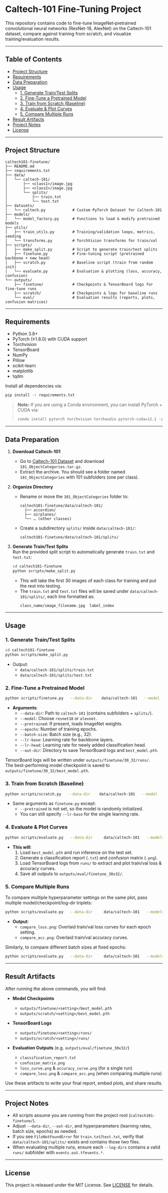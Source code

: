# Caltech-101 Fine-Tuning Project

This repository contains code to fine-tune ImageNet‐pretrained convolutional neural networks (ResNet-18, AlexNet) on the Caltech-101 dataset, compare against training from scratch, and visualize training/evaluation results.

---

## Table of Contents

- [Project Structure](#project-structure)  
- [Requirements](#requirements)  
- [Data Preparation](#data-preparation)  
- [Usage](#usage)  
  - [1. Generate Train/Test Splits](#1-generate-traintest-splits)  
  - [2. Fine-Tune a Pretrained Model](#2-fine-tune-a-pretrained-model)  
  - [3. Train from Scratch (Baseline)](#3-train-from-scratch-baseline)  
  - [4. Evaluate & Plot Curves](#4-evaluate--plot-curves)  
  - [5. Compare Multiple Runs](#5-compare-multiple-runs)  
- [Result Artifacts](#result-artifacts)  
- [Project Notes](#project-notes)  
- [License](#license)  

---

## Project Structure

```
caltech101-finetune/
├── README.md
├── requirements.txt
├── data/
│   └── caltech-101/
│       ├── <class1>/image.jpg
│       ├── <class2>/image.jpg
│       └── splits/
│           ├── train.txt
│           └── test.txt
├── datasets/
│   └── caltech.py            # Custom PyTorch Dataset for Caltech-101
├── models/
│   └── model_factory.py      # Functions to load & modify pretrained models
├── utils/
│   ├── train_utils.py        # Training/validation loops, metrics, seeding
│   └── transforms.py         # TorchVision transforms for train/val
├── scripts/
│   ├── make_split.py         # Script to generate train/test splits
│   ├── finetune.py           # Fine-tuning script (pretrained backbone + new head)
│   ├── scratch.py            # Baseline script (train from random init)
│   └── evaluate.py           # Evaluation & plotting (loss, accuracy, confusion)
└── outputs/
    ├── finetune/             # Checkpoints & TensorBoard logs for fine-tune runs
    ├── scratch/              # Checkpoints & logs for baseline runs
    └── eval/                 # Evaluation results (reports, plots, confusion matrices)
```

---

## Requirements

- Python 3.8+  
- PyTorch (≥1.8.0) with CUDA support  
- Torchvision  
- TensorBoard  
- NumPy  
- Pillow  
- scikit-learn  
- matplotlib  
- tqdm  

Install all dependencies via:

```bash
pip install -r requirements.txt
```

> **Note:** If you are using a Conda environment, you can install PyTorch + CUDA via:
> ```bash
> conda install pytorch torchvision torchaudio pytorch-cuda=12.1 -c pytorch -c nvidia
> ```

---

## Data Preparation

1. **Download Caltech-101**  
   - Go to [Caltech-101 Dataset](https://data.caltech.edu/records/mzrjq-6wc02) and download `101_ObjectCategories.tar.gz`.  
   - Extract the archive. You should see a folder named `101_ObjectCategories` with 101 subfolders (one per class).

2. **Organize Directory**  
   - Rename or move the `101_ObjectCategories` folder to:  
     ```
     caltech101-finetune/data/caltech-101/
       ├── accordion/
       ├── airplanes/
       └── … (other classes)
     ```
   - Create a subdirectory `splits/` inside `data/caltech-101/`:
     ```
     caltech101-finetune/data/caltech-101/splits/
     ```

3. **Generate Train/Test Splits**  
   Run the provided split script to automatically generate `train.txt` and `test.txt`:

   ```bash
   cd caltech101-finetune
   python scripts/make_split.py
   ```

   - This will take the first 30 images of each class for training and put the rest into testing.  
   - The `train.txt` and `test.txt` files will be saved under `data/caltech-101/splits/`, each line formatted as:
     ```
     class_name/image_filename.jpg  label_index
     ```

---

## Usage

### 1. Generate Train/Test Splits

```bash
cd caltech101-finetune
python scripts/make_split.py
```

- Output:  
  - `data/caltech-101/splits/train.txt`  
  - `data/caltech-101/splits/test.txt`

### 2. Fine-Tune a Pretrained Model

```bash
python scripts/finetune.py   --data-dir    data/caltech-101   --model       resnet18   --pretrained    --epochs      30   --batch-size  32   --lr-base     1e-3   --lr-head     1e-2   --out-dir     outputs/finetune/30_32
```

- **Arguments**:  
  - `--data-dir`: Path to `caltech-101` (contains subfolders + `splits/`).  
  - `--model`: Choose `resnet18` or `alexnet`.  
  - `--pretrained`: If present, loads ImageNet weights.  
  - `--epochs`: Number of training epochs.  
  - `--batch-size`: Batch size (e.g., 32).  
  - `--lr-base`: Learning rate for backbone layers.  
  - `--lr-head`: Learning rate for newly added classification head.  
  - `--out-dir`: Directory to save TensorBoard logs and `best_model.pth`.  

TensorBoard logs will be written under `outputs/finetune/30_32/runs/`.  
The best-performing model checkpoint is saved to `outputs/finetune/30_32/best_model.pth`.

### 3. Train from Scratch (Baseline)

```bash
python scripts/scratch.py   --data-dir    data/caltech-101   --model       resnet18   --epochs      30   --batch-size  32   --lr-base     1e-2   --out-dir     outputs/scratch/30_32
```

- Same arguments as `finetune.py` except:
  - `--pretrained` is not set, so the model is randomly initialized.  
  - You can still specify `--lr-base` for the single learning rate.  

### 4. Evaluate & Plot Curves

```bash
python scripts/evaluate.py   --data-dir     data/caltech-101   --models       resnet18   --checkpoints  outputs/finetune/30_32/best_model.pth   --log-dirs     outputs/finetune/30_32/runs   --labels       "Finetune-30x32"   --batch-size   32   --output-dir   outputs/eval/finetune_30x32
```

- **This will**:  
  1. Load `best_model.pth` and run inference on the test set.  
  2. Generate a classification report (`.txt`) and confusion matrix (`.png`).  
  3. Load TensorBoard logs from `runs/` to extract and plot train/val loss & accuracy curves.  
  4. Save all outputs to `outputs/eval/finetune_30x32/`.

### 5. Compare Multiple Runs

To compare multiple hyperparameter settings on the same plot, pass multiple model/checkpoint/log-dir triplets:

```bash
python scripts/evaluate.py   --data-dir     data/caltech-101   --models       resnet18 resnet18 resnet18   --checkpoints  outputs/finetune/20_32/best_model.pth                  outputs/finetune/30_32/best_model.pth                  outputs/finetune/50_32/best_model.pth   --log-dirs     outputs/finetune/20_32/runs                  outputs/finetune/30_32/runs                  outputs/finetune/50_32/runs   --labels       "20_epochs" "30_epochs" "50_epochs"   --batch-size   32   --output-dir   outputs/eval/epoch_comparison
```

- **Output**:  
  - `compare_loss.png`: Overlaid train/val loss curves for each epoch setting.  
  - `compare_acc.png`: Overlaid train/val accuracy curves.  

Similarly, to compare different batch sizes at fixed epochs:

```bash
python scripts/evaluate.py   --data-dir     data/caltech-101   --models       resnet18 resnet18 resnet18   --checkpoints  outputs/finetune/30_16/best_model.pth                  outputs/finetune/30_32/best_model.pth                  outputs/finetune/30_64/best_model.pth   --log-dirs     outputs/finetune/30_16/runs                  outputs/finetune/30_32/runs                  outputs/finetune/30_64/runs   --labels       "BS16" "BS32" "BS64"   --batch-size   32   --output-dir   outputs/eval/bs_comparison
```

---

## Result Artifacts

After running the above commands, you will find:

- **Model Checkpoints**  
  - `outputs/finetune/<setting>/best_model.pth`  
  - `outputs/scratch/<setting>/best_model.pth`  

- **TensorBoard Logs**  
  - `outputs/finetune/<setting>/runs/`  
  - `outputs/scratch/<setting>/runs/`  

- **Evaluation Outputs** (e.g. `outputs/eval/finetune_30x32/`)  
  - `classification_report.txt`  
  - `confusion_matrix.png`  
  - `loss_curve.png` & `accuracy_curve.png` (for a single run)  
  - `compare_loss.png` & `compare_acc.png` (when comparing multiple runs)  

Use these artifacts to write your final report, embed plots, and share results.

---

## Project Notes

- All scripts assume you are running from the project root (`caltech101-finetune/`).  
- Adjust `--data-dir`, `--out-dir`, and hyperparameters (learning rates, batch size, epochs) as needed.  
- If you see `FileNotFoundError` for `train.txt`/`test.txt`, verify that `data/caltech-101/splits/` exists and contains those two files.  
- When evaluating multiple runs, ensure each `--log-dirs` contains a valid `runs/` subfolder with `events.out.tfevents.*`.

---

## License

This project is released under the MIT License. See [LICENSE](LICENSE) for details.
